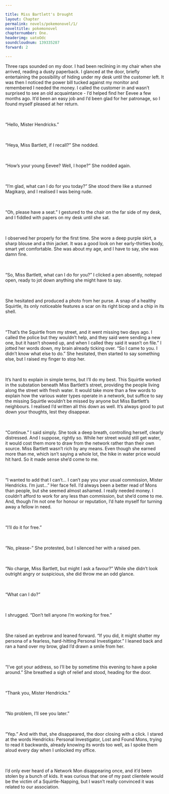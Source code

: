 ```yaml
---

title: Miss Bartlett's Drought
layout: Chapter
permalink: novels/pokemonovel/1/
noveltitle: pokemonovel
chapternumber: One.
headerimg: uatoOdc
soundcloudnum: 139335287
forward: 2

---
```


Three raps sounded on my door. I had been reclining in my chair when she arrived, reading a dusty paperback. I glanced at the door, briefly entertaining the possibility of hiding under my desk until the customer left. It was then I noticed the power bill tucked against my monitor and remembered I needed the money. I called the customer in and wasn’t surprised to see an old acquaintance - I’d helped find her Eevee a few months ago. It’d been an easy job and I’d been glad for her patronage, so I found myself pleased at her return.


<br /><br />
“Hello, Mister Hendricks.”


<br /><br />
“Heya, Miss Bartlett, if I recall?” She nodded.


<br /><br />
“How’s your young Eevee? Well, I hope?” She nodded again.


<br /><br />
“I’m glad, what can I do for you today?” She stood there like a stunned Magikarp, and I realised I was being rude.


<br /><br />
“Oh, please have a seat.” I gestured to the chair on the far side of my desk, and I fiddled with papers on my desk until she sat.


<br /><br />
I observed her properly for the first time. She wore a deep purple skirt, a sharp blouse and a thin jacket. It was a good look on her early-thirties body, smart yet comfortable. She was about my age, and I have to say, she was damn fine.


<br /><br />
“So, Miss Bartlett, what can I do for you?” I clicked a pen absently, notepad open, ready to jot down anything she might have to say.


<br /><br />
She hesitated and produced a photo from her purse. A snap of a healthy Squirtle, its only noticeable features a scar on its right bicep and a chip in its shell.


<br /><br />
“That’s the Squirtle from my street, and it went missing two days ago. I called the police but they wouldn’t help, and they said were sending a new one, but it hasn’t showed up, and when I called they said it wasn’t on file.” I jotted her words down, my brain already ticking over. “So I came to you. I didn’t know what else to do.” She hesitated, then started to say something else, but I raised my finger to stop her.


<br /><br />
It’s hard to explain in simple terms, but I’ll do my best. This Squirtle worked in the substation beneath Miss Bartlett’s street, providing the people living along the street with fresh water. It would take more than a few words to explain how the various water types operate in a network, but suffice to say the missing Squirtle wouldn’t be missed by anyone but Miss Bartlett’s neighbours. I realised I’d written all this down as well. It’s always good to put down your thoughts, lest they disappear.


<br /><br />
“Continue.” I said simply. She took a deep breath, controlling herself, clearly distressed. And I suppose, rightly so. While her street would still get water, it would cost them more to draw from the network rather than their own source. Miss Bartlett wasn’t rich by any means. Even though she earned more than me, which isn’t saying a whole lot, the hike in water price would hit hard. So it made sense she’d come to me.


<br /><br />
“I wanted to add that I can’t… I can’t pay you your usual commission, Mister Hendricks. I’m just…” Her face fell. I’d always been a better read of Mons than people, but she seemed almost ashamed. I really needed money. I couldn’t afford to work for any less than commission, but she’d come to me. And, though I’m not one for honour or reputation, I’d hate myself for turning away a fellow in need.


<br /><br />
“I’ll do it for free.”


<br /><br />
“No, please-” She protested, but I silenced her with a raised pen.


<br /><br />
“No charge, Miss Bartlett, but might I ask a favour?” While she didn’t look outright angry or suspicious, she did throw me an odd glance.


<br /><br />
“What can I do?”


<br /><br />
I shrugged. “Don’t tell anyone I’m working for free.”


<br /><br />
She raised an eyebrow and leaned forward. “If you did, it might shatter my persona of a fearless, hard-hitting Personal Investigator.” I leaned back and ran a hand over my brow, glad I’d drawn a smile from her.


<br /><br />
“I’ve got your address, so I’ll be by sometime this evening to have a poke around.” She breathed a sigh of relief and stood, heading for the door.


<br /><br />
“Thank you, Mister Hendricks.”


<br /><br />
“No problem, I’ll see you later.”


<br /><br />
“Yep.” And with that, she disappeared, the door closing with a click. I stared at the words Hendricks: Personal Investigator, Lost and Found Mons, trying to read it backwards, already knowing its words too well, as I spoke them aloud every day when I unlocked my office.


<br /><br />
I’d only ever heard of a Network Mon disappearing once, and it’d been stolen by a bunch of kids. It was curious that one of my past clientele would be the victim of a Squirtle-Napping, but I wasn’t really convinced it was related to our association.
